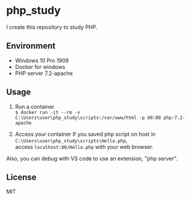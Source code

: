 # php_study
I create this repository to study PHP.

## Environment
- Windows 10 Pro 1909
- Docker for windows
- PHP server 7.2-apache

## Usage
1. Run a container  
`
$ docker run -it --rm -v C:\Users\user\php_study\scripts:/var/www/html -p 80:80 php:7.2-apache
`
 
2. Access your container
If you saved php script on host in `C:\Users\user\php_study\scripts\Hello.php`,  
access `localhost:80/Hello.php` with your web browser.  
  
Also, you can debug with VS code to use an extension, "php server".

## License
MIT
